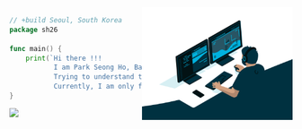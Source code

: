 <img align="right" width="268" src="https://github.com/sh26/sh26/blob/master/images/senior-software-engineer.gif" />

```go
// +build Seoul, South Korea
package sh26

func main() {
    print(`Hi there !!! 
           I am Park Seong Ho, Backend Developer with 5 years of experience.
           Trying to understand the rapidly changing world every moment.
           Currently, I am only focused on improving my skills.`)
}
```

![](https://komarev.com/ghpvc/?username=sh26&color=ca8bd5&label=visitors)